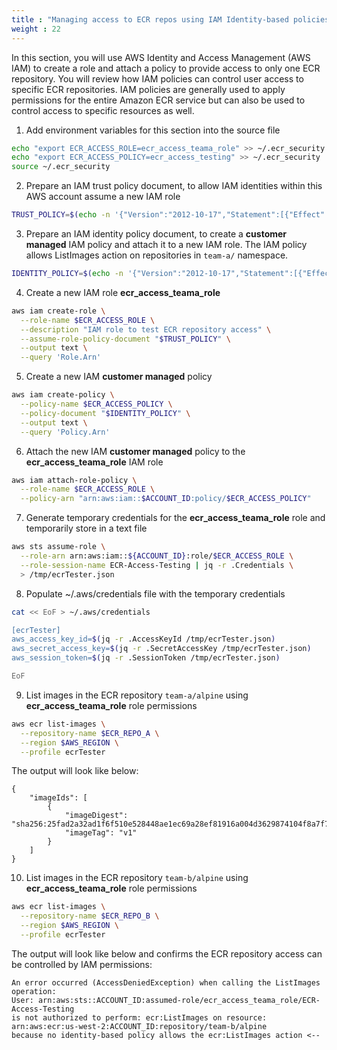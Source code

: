 ```yaml
---
title : "Managing access to ECR repos using IAM Identity-based policies"
weight : 22
---
```


In this section, you will use AWS Identity and Access Management (AWS IAM) to create a role and attach a policy to provide access to only one ECR repository. You will review how IAM policies can control user access to specific ECR repositories. IAM policies are generally used to apply permissions for the entire Amazon ECR service but can also be used to control access to specific resources as well.

1. Add environment variables for this section into the source file

```bash
echo "export ECR_ACCESS_ROLE=ecr_access_teama_role" >> ~/.ecr_security
echo "export ECR_ACCESS_POLICY=ecr_access_testing" >> ~/.ecr_security
source ~/.ecr_security
```
2. Prepare an IAM trust policy document, to allow IAM identities within this AWS account assume a new IAM role

```bash
TRUST_POLICY=$(echo -n '{"Version":"2012-10-17","Statement":[{"Effect":"Allow","Principal":{"AWS":"arn:aws:iam::'$ACCOUNT_ID':root"},"Action":"sts:AssumeRole","Condition":{}}]}')
```

3. Prepare an IAM identity policy document, to create a **customer managed** IAM policy and attach it to a new IAM role. The IAM policy allows ListImages action on repositories in `team-a/` namespace.

```bash
IDENTITY_POLICY=$(echo -n '{"Version":"2012-10-17","Statement":[{"Effect":"Allow","Action":["ecr:ListImages"],"Resource":["arn:aws:ecr:'$AWS_REGION':'$ACCOUNT_ID':repository/team-a/*"]}]}')
```

4. Create a new IAM role **ecr_access_teama_role**

```bash
aws iam create-role \
  --role-name $ECR_ACCESS_ROLE \
  --description "IAM role to test ECR repository access" \
  --assume-role-policy-document "$TRUST_POLICY" \
  --output text \
  --query 'Role.Arn'
```

5. Create a new IAM **customer managed** policy

```bash
aws iam create-policy \
  --policy-name $ECR_ACCESS_POLICY \
  --policy-document "$IDENTITY_POLICY" \
  --output text \
  --query 'Policy.Arn'
```

6. Attach the new IAM **customer managed** policy to the **ecr_access_teama_role** IAM role

```bash
aws iam attach-role-policy \
  --role-name $ECR_ACCESS_ROLE \
  --policy-arn "arn:aws:iam::$ACCOUNT_ID:policy/$ECR_ACCESS_POLICY"
```

7. Generate temporary credentials for the **ecr_access_teama_role** role and temporarily store in a text file

```bash
aws sts assume-role \
  --role-arn arn:aws:iam::${ACCOUNT_ID}:role/$ECR_ACCESS_ROLE \
  --role-session-name ECR-Access-Testing | jq -r .Credentials \
  > /tmp/ecrTester.json
```

8. Populate ~/.aws/credentials file with the temporary credentials

```bash
cat << EoF > ~/.aws/credentials

[ecrTester]
aws_access_key_id=$(jq -r .AccessKeyId /tmp/ecrTester.json)
aws_secret_access_key=$(jq -r .SecretAccessKey /tmp/ecrTester.json)
aws_session_token=$(jq -r .SessionToken /tmp/ecrTester.json)

EoF
```

9. List images in the ECR repository `team-a/alpine` using **ecr_access_teama_role** role permissions

```bash
aws ecr list-images \
  --repository-name $ECR_REPO_A \
  --region $AWS_REGION \
  --profile ecrTester
```

The output will look like below:

```
{
    "imageIds": [
        {
            "imageDigest": "sha256:25fad2a32ad1f6f510e528448ae1ec69a28ef81916a004d3629874104f8a7f70",
            "imageTag": "v1"
        }
    ]
}
```

10. List images in the ECR repository `team-b/alpine` using **ecr_access_teama_role** role permissions

```bash
aws ecr list-images \
  --repository-name $ECR_REPO_B \
  --region $AWS_REGION \
  --profile ecrTester
```

The output will look like below and confirms the ECR repository access can be controlled by IAM permissions:

```
An error occurred (AccessDeniedException) when calling the ListImages operation: 
User: arn:aws:sts::ACCOUNT_ID:assumed-role/ecr_access_teama_role/ECR-Access-Testing 
is not authorized to perform: ecr:ListImages on resource: 
arn:aws:ecr:us-west-2:ACCOUNT_ID:repository/team-b/alpine 
because no identity-based policy allows the ecr:ListImages action <--
```
